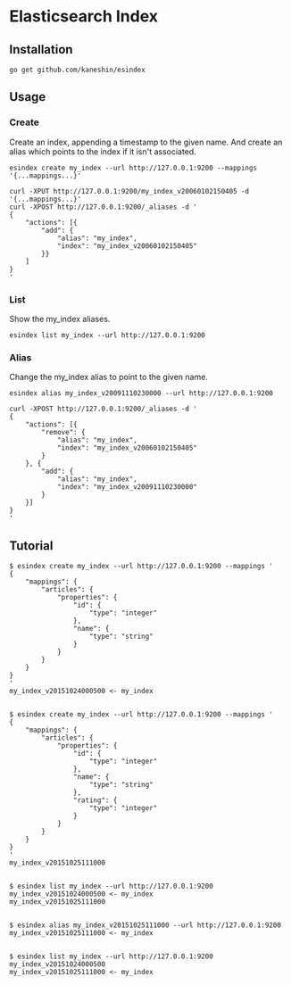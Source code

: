 # Elasticsearch Index

## Installation

```
go get github.com/kaneshin/esindex
```


## Usage

### Create

Create an index, appending a timestamp to the given name. And create an alias which points to the index if it isn't associated.

```
esindex create my_index --url http://127.0.0.1:9200 --mappings '{...mappings...}'
```

```
curl -XPUT http://127.0.0.1:9200/my_index_v20060102150405 -d '{...mappings...}'
curl -XPOST http://127.0.0.1:9200/_aliases -d '
{
    "actions": [{
        "add": {
            "alias": "my_index",
            "index": "my_index_v20060102150405"
        }}
    ]
}
'
```

### List

Show the my_index aliases.

```
esindex list my_index --url http://127.0.0.1:9200
```


### Alias

Change the my_index alias to point to the given name.

```
esindex alias my_index_v20091110230000 --url http://127.0.0.1:9200
```

```
curl -XPOST http://127.0.0.1:9200/_aliases -d '
{
    "actions": [{
        "remove": {
            "alias": "my_index",
            "index": "my_index_v20060102150405"
        }
    }, {
        "add": {
            "alias": "my_index",
            "index": "my_index_v20091110230000"
        }
    }]
}
'
```


## Tutorial

```
$ esindex create my_index --url http://127.0.0.1:9200 --mappings '
{
    "mappings": {
        "articles": {
            "properties": {
                "id": {
                    "type": "integer"
                },
                "name": {
                    "type": "string"
                }
            }
        }
    }
}
'
my_index_v20151024000500 <- my_index


$ esindex create my_index --url http://127.0.0.1:9200 --mappings '
{
    "mappings": {
        "articles": {
            "properties": {
                "id": {
                    "type": "integer"
                },
                "name": {
                    "type": "string"
                },
                "rating": {
                    "type": "integer"
                }
            }
        }
    }
}
'
my_index_v20151025111000


$ esindex list my_index --url http://127.0.0.1:9200
my_index_v20151024000500 <- my_index
my_index_v20151025111000


$ esindex alias my_index_v20151025111000 --url http://127.0.0.1:9200
my_index_v20151025111000 <- my_index


$ esindex list my_index --url http://127.0.0.1:9200
my_index_v20151024000500
my_index_v20151025111000 <- my_index
```
